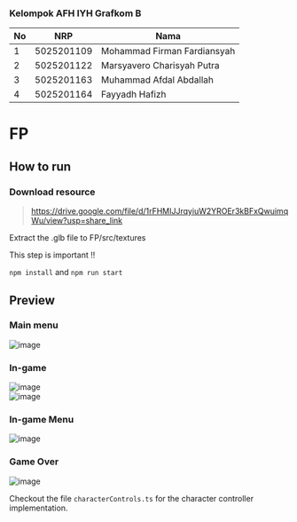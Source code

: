 ### Kelompok AFH IYH Grafkom B

| **No** | **NRP** | **Nama** | 
| ------------- | ------------- | --------- |
| 1 | 5025201109 | Mohammad Firman Fardiansyah |
| 2 | 5025201122 | Marsyavero Charisyah Putra  |
| 3 | 5025201163 | Muhammad Afdal Abdallah     |
| 4 | 5025201164 | Fayyadh Hafizh              |

# FP

## How to run

### Download resource
> https://drive.google.com/file/d/1rFHMIJJrqyiuW2YROEr3kBFxQwuimqWu/view?usp=share_link

Extract the .glb file to FP/src/textures

This step is important !!

`npm install` and `npm run start`

## Preview

### Main menu
![image](https://user-images.githubusercontent.com/90978855/208448563-7e09a619-1b42-4f97-8e65-e78f291d9a5b.png)
<br>

### In-game 
![image](https://user-images.githubusercontent.com/90978855/208449080-1cecb58f-943c-4917-a30c-19ca9298d242.png)
<br>
![image](https://user-images.githubusercontent.com/90978855/208449150-fad971e1-2349-4e24-a9f3-402df874bd79.png)

### In-game Menu
![image](https://user-images.githubusercontent.com/90978855/208449230-0639941f-c466-422e-8453-af6590c61484.png)
<br>

### Game Over
![image](https://user-images.githubusercontent.com/90978855/208449371-bdc1d328-5df9-48e2-ad70-2dadbe398d8c.png)



Checkout the file `characterControls.ts` for the character controller implementation.
